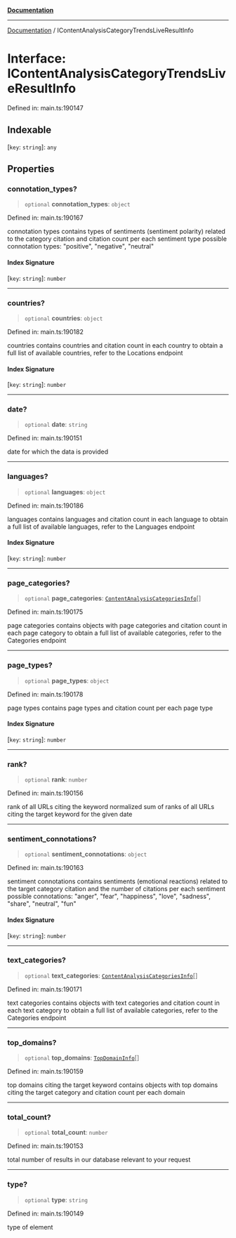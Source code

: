 [**Documentation**](../README.md)

***

[Documentation](../README.md) / IContentAnalysisCategoryTrendsLiveResultInfo

# Interface: IContentAnalysisCategoryTrendsLiveResultInfo

Defined in: main.ts:190147

## Indexable

\[`key`: `string`\]: `any`

## Properties

### connotation\_types?

> `optional` **connotation\_types**: `object`

Defined in: main.ts:190167

connotation types
contains types of sentiments (sentiment polarity) related to the category citation and citation count per each sentiment type
possible connotation types: "positive", "negative", "neutral"

#### Index Signature

\[`key`: `string`\]: `number`

***

### countries?

> `optional` **countries**: `object`

Defined in: main.ts:190182

countries
contains countries and citation count in each country
to obtain a full list of available countries, refer to the Locations endpoint

#### Index Signature

\[`key`: `string`\]: `number`

***

### date?

> `optional` **date**: `string`

Defined in: main.ts:190151

date for which the data is provided

***

### languages?

> `optional` **languages**: `object`

Defined in: main.ts:190186

languages
contains languages and citation count in each language
to obtain a full list of available languages, refer to the Languages endpoint

#### Index Signature

\[`key`: `string`\]: `number`

***

### page\_categories?

> `optional` **page\_categories**: [`ContentAnalysisCategoriesInfo`](../classes/ContentAnalysisCategoriesInfo.md)[]

Defined in: main.ts:190175

page categories
contains objects with page categories and citation count in each page category
to obtain a full list of available categories, refer to the Categories endpoint

***

### page\_types?

> `optional` **page\_types**: `object`

Defined in: main.ts:190178

page types
contains page types and citation count per each page type

#### Index Signature

\[`key`: `string`\]: `number`

***

### rank?

> `optional` **rank**: `number`

Defined in: main.ts:190156

rank of all URLs citing the keyword
normalized sum of ranks of all URLs citing the target keyword for the given date

***

### sentiment\_connotations?

> `optional` **sentiment\_connotations**: `object`

Defined in: main.ts:190163

sentiment connotations
contains sentiments (emotional reactions) related to the target category citation and the number of citations per each sentiment
possible connotations: "anger", "fear", "happiness", "love", "sadness", "share", "neutral", "fun"

#### Index Signature

\[`key`: `string`\]: `number`

***

### text\_categories?

> `optional` **text\_categories**: [`ContentAnalysisCategoriesInfo`](../classes/ContentAnalysisCategoriesInfo.md)[]

Defined in: main.ts:190171

text categories
contains objects with text categories and citation count in each text category
to obtain a full list of available categories, refer to the Categories endpoint

***

### top\_domains?

> `optional` **top\_domains**: [`TopDomainInfo`](../classes/TopDomainInfo.md)[]

Defined in: main.ts:190159

top domains citing the target keyword
contains objects with top domains citing the target category and citation count per each domain

***

### total\_count?

> `optional` **total\_count**: `number`

Defined in: main.ts:190153

total number of results in our database relevant to your request

***

### type?

> `optional` **type**: `string`

Defined in: main.ts:190149

type of element
